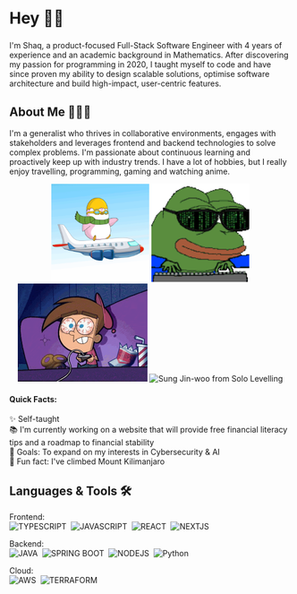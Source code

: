 <h1 align="left">Hey 👋🏽</h1>

###

<p align="left">I'm Shaq, a product-focused Full-Stack Software Engineer with 4 years of experience and an academic background in Mathematics. After discovering my passion for programming in 2020, I taught myself to code and have since proven my ability to design scalable solutions, optimise software architecture and build high-impact, user-centric features. 
</p>

###

<h2 align="left">About Me 👨🏽‍💻</h2>

I'm a generalist who thrives in collaborative environments, engages with stakeholders and leverages frontend and backend technologies to solve complex problems. I'm passionate about continuous learning and proactively keep up with industry trends. I have a lot of hobbies, but I really enjoy travelling, programming, gaming and watching anime.

<div align="center">
  <img alt="A pink penguin sitting on a plane" height="175" src="assets/travel-penguin.gif" />
  <img alt="A green frog typing" height="175" src="assets/soulja-boy-pepe.gif" />
  <img alt="Timmy Turner gaming" height="175" src="assets/timmy-turner-gaming.gif" />
  <img alt="Sung Jin-woo from Solo Levelling" height="175" src="assets/sung-jin-woo.gif" />

</div>

#### Quick Facts:

<p align="left">✨ Self-taught<br>📚 I'm currently working on a website that will provide free financial literacy tips and a roadmap to financial stability<br>🎯 Goals: To expand on my interests in Cybersecurity & AI<br>🎲 Fun fact: I've climbed Mount Kilimanjaro</p>

###

<h2 align="left">Languages & Tools 🛠️</h2>

Frontend: </br>
![TYPESCRIPT](https://img.shields.io/badge/typescript-3178C6?style=for-the-badge&logo=typescript&logoColor=white)&nbsp;
![JAVASCRIPT](https://img.shields.io/badge/javascript-F7DF1E?style=for-the-badge&logo=javascript&logoColor=black)&nbsp;
![REACT](https://img.shields.io/badge/react-61DAFB?style=for-the-badge&logo=react&logoColor=black&logoSize=auto)&nbsp;
![NEXTJS](https://img.shields.io/badge/next.js-000000?style=for-the-badge&logo=nextdotjs&logoColor=white)

Backend: </br>
![JAVA](https://img.shields.io/badge/java-007396?style=for-the-badge&logo=coffeescript&logoColor=white)&nbsp;
![SPRING BOOT](https://img.shields.io/badge/spring_boot-6DB33F?style=for-the-badge&logo=springboot&logoColor=white)&nbsp;
![NODEJS](https://img.shields.io/badge/node.js-5FA04E?style=for-the-badge&logo=nodedotjs&logoColor=white&logoSize=auto)&nbsp;
![Python](https://img.shields.io/badge/python-3776AB?style=for-the-badge&logo=python&logoColor=white)

Cloud: </br>
![AWS](https://img.shields.io/badge/aws-232F3E?style=for-the-badge&logo=amazonwebservices&logoColor=white&logoSize=auto&labelColor=ff9900&color=ff9900)&nbsp;
![TERRAFORM](https://img.shields.io/badge/terraform-844FBA?style=for-the-badge&logo=terraform&logoColor=white)
